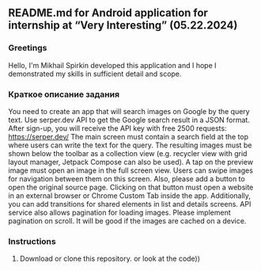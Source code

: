 ## README.md for Android application for internship at “Very Interesting” (05.22.2024)

### Greetings

Hello, I'm Mikhail Spirkin developed this application and I hope I demonstrated my skills in sufficient detail and scope.

### Краткое описание задания

You need to create an app that will search images on Google by the query text.
Use serper.dev API to get the Google search result in a JSON format. After sign-up, you will
receive the API key with free 2500 requests:
https://serper.dev/
The main screen must contain a search field at the top where users can write the text for the
query. The resulting images must be shown below the toolbar as a collection view (e.g. recycler
view with grid layout manager, Jetpack Compose can also be used).
A tap on the preview image must open an image in the full screen view. Users can swipe images
for navigation between them on this screen. Also, please add a button to open the original source
page. Clicking on that button must open a website in an external browser or Chrome Custom Tab
inside the app.
Additionally, you can add transitions for shared elements in list and details screens.
API service also allows pagination for loading images. Please implement pagination on scroll.
It will be good if the images are cached on a device.

### Instructions

1. Download or clone this repository. or look at the code))
